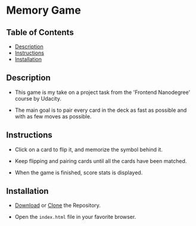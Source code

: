 # Memory Game

## Table of Contents

* [Description](#description)
* [Instructions](#instructions)
* [Installation](#installation)

## Description
- This game is my take on a project task from the 'Frontend Nanodegree' course by Udacity.

- The main goal is to pair every card in the deck as fast as possible and with as few moves as possible.

## Instructions

- Click on a card to flip it, and memorize the symbol behind it.

- Keep flipping and pairing cards until all the cards have been matched.

- When the game is finished, score stats is displayed.

## Installation
- [Download](https://github.com/zohdy/memory-game/archive/master.zip) or   [Clone](https://github.com/zohdy/memory-game.git) the Repository.

- Open the  `index.html` file in your favorite browser.
